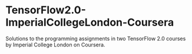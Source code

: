 # TensorFlow2.0-ImperialCollegeLondon-Coursera
Solutions to the programming assignments in two TensorFlow 2.0 courses by Imperial College London on Coursera.
